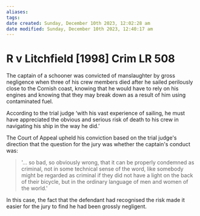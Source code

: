 ```yaml
---
aliases: 
tags: 
date created: Sunday, December 10th 2023, 12:02:28 am
date modified: Sunday, December 10th 2023, 12:40:17 am
---
```


# R v Litchfield [1998] Crim LR 508

The captain of a schooner was convicted of manslaughter by gross negligence when three of his crew members died after he sailed perilously close to the Cornish coast, knowing that he would have to rely on his engines and knowing that they may break down as a result of him using contaminated fuel.

According to the trial judge ‘with his vast experience of sailing, he must have appreciated the obvious and serious risk of death to his crew in navigating his ship in the way he did.’

The Court of Appeal upheld his conviction based on the trial judge's direction that the question for the jury was whether the captain's conduct was:

> '… so bad, so obviously wrong, that it can be properly condemned as criminal, not in some technical sense of the word, like somebody might be regarded as criminal if they did not have a light on the back of their bicycle, but in the ordinary language of men and women of the world.'

In this case, the fact that the defendant had recognised the risk made it easier for the jury to find he had been grossly negligent.
